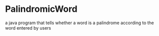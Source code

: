 # PalindromicWord
a java program that tells whether a word is a palindrome according to the word entered by users
